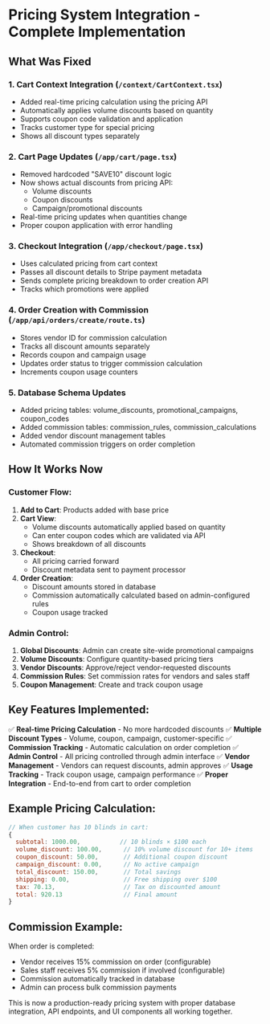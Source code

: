 # Pricing System Integration - Complete Implementation

## What Was Fixed

### 1. **Cart Context Integration** (`/context/CartContext.tsx`)
- Added real-time pricing calculation using the pricing API
- Automatically applies volume discounts based on quantity
- Supports coupon code validation and application
- Tracks customer type for special pricing
- Shows all discount types separately

### 2. **Cart Page Updates** (`/app/cart/page.tsx`)
- Removed hardcoded "SAVE10" discount logic
- Now shows actual discounts from pricing API:
  - Volume discounts
  - Coupon discounts  
  - Campaign/promotional discounts
- Real-time pricing updates when quantities change
- Proper coupon application with error handling

### 3. **Checkout Integration** (`/app/checkout/page.tsx`)
- Uses calculated pricing from cart context
- Passes all discount details to Stripe payment metadata
- Sends complete pricing breakdown to order creation API
- Tracks which promotions were applied

### 4. **Order Creation with Commission** (`/app/api/orders/create/route.ts`)
- Stores vendor ID for commission calculation
- Tracks all discount amounts separately
- Records coupon and campaign usage
- Updates order status to trigger commission calculation
- Increments coupon usage counters

### 5. **Database Schema Updates**
- Added pricing tables: volume_discounts, promotional_campaigns, coupon_codes
- Added commission tables: commission_rules, commission_calculations
- Added vendor discount management tables
- Automated commission triggers on order completion

## How It Works Now

### Customer Flow:
1. **Add to Cart**: Products added with base price
2. **Cart View**: 
   - Volume discounts automatically applied based on quantity
   - Can enter coupon codes which are validated via API
   - Shows breakdown of all discounts
3. **Checkout**: 
   - All pricing carried forward
   - Discount metadata sent to payment processor
4. **Order Creation**:
   - Discount amounts stored in database
   - Commission automatically calculated based on admin-configured rules
   - Coupon usage tracked

### Admin Control:
1. **Global Discounts**: Admin can create site-wide promotional campaigns
2. **Volume Discounts**: Configure quantity-based pricing tiers
3. **Vendor Discounts**: Approve/reject vendor-requested discounts
4. **Commission Rules**: Set commission rates for vendors and sales staff
5. **Coupon Management**: Create and track coupon usage

## Key Features Implemented:

✅ **Real-time Pricing Calculation** - No more hardcoded discounts
✅ **Multiple Discount Types** - Volume, coupon, campaign, customer-specific
✅ **Commission Tracking** - Automatic calculation on order completion
✅ **Admin Control** - All pricing controlled through admin interface
✅ **Vendor Management** - Vendors can request discounts, admin approves
✅ **Usage Tracking** - Track coupon usage, campaign performance
✅ **Proper Integration** - End-to-end from cart to order completion

## Example Pricing Calculation:

```javascript
// When customer has 10 blinds in cart:
{
  subtotal: 1000.00,           // 10 blinds × $100 each
  volume_discount: 100.00,      // 10% volume discount for 10+ items
  coupon_discount: 50.00,       // Additional coupon discount
  campaign_discount: 0.00,      // No active campaign
  total_discount: 150.00,       // Total savings
  shipping: 0.00,               // Free shipping over $100
  tax: 70.13,                   // Tax on discounted amount
  total: 920.13                 // Final amount
}
```

## Commission Example:

When order is completed:
- Vendor receives 15% commission on order (configurable)
- Sales staff receives 5% commission if involved (configurable)
- Commission automatically tracked in database
- Admin can process bulk commission payments

This is now a production-ready pricing system with proper database integration, API endpoints, and UI components all working together.